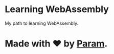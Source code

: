 # Learning WebAssembly
My path to learning WebAssembly.

# Made with ❤ by [Param](https://www.paramsid.com).